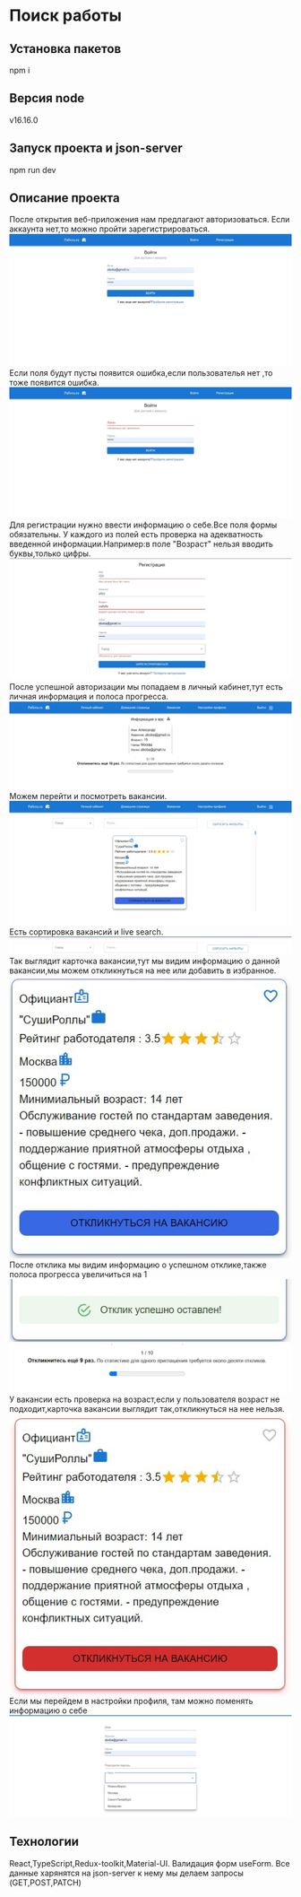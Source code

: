 # Поиск работы
## Установка пакетов
npm i 
## Версия node
v16.16.0
## Запуск проекта и json-server
npm run dev
## Описание проекта 
После открытия веб-приложения нам предлагают авторизоваться.
Если аккаунта нет,то можно пройти зарегистрироваться.
![Image alt](https://github.com/saha23412/imgproj/raw/main/hh1.jpg)
Если поля будут пусты появится ошибка,если пользователья нет ,то тоже появится ошибка.
![Image alt](https://github.com/saha23412/imgproj/raw/main/hh2.jpg)
Для регистрации нужно ввести информацию о себе.Все поля формы обязательны.
У каждого из полей есть проверка на адекватность введенной информации.Например:в поле "Возраст" нельзя вводить буквы,только цифры.
![Image alt](https://github.com/saha23412/imgproj/raw/main/hh3.jpg)
После успешной авторизации мы попадаем в личный кабинет,тут есть личная информация и полоса прогресса.
![Image alt](https://github.com/saha23412/imgproj/raw/main/hh4.jpg)
Можем перейти и посмотреть вакансии.
![Image alt](https://github.com/saha23412/imgproj/raw/main/hh5.jpg)
Есть сортировка вакансий и live search.
![Image alt](https://github.com/saha23412/imgproj/raw/main/hh8.jpg)
Так выглядит карточка вакансии,тут мы видим информацию о данной вакансии,мы можем откликнуться на нее или добавить в избранное.  
![Image alt](https://github.com/saha23412/imgproj/raw/main/hh6.jpg)  
После отклика мы видим информацию о успешном отклике,также полоса прогресса увеличиться на 1   
![Image alt](https://github.com/saha23412/imgproj/raw/main/hh7.jpg) 
![Image alt](https://github.com/saha23412/imgproj/raw/main/hh10.jpg)
У вакансии есть проверка на возраст,если у пользователя возраст не подходит,карточка вакансии выглядит так,откликнуться на нее нельзя.  
![Image alt](https://github.com/saha23412/imgproj/raw/main/hh11.jpg)  
  Если мы перейдем в настройки профиля, там можно поменять информацию о себе
![Image alt](https://github.com/saha23412/imgproj/raw/main/hh9.jpg) 
## Технологии
React,TypeScript,Redux-toolkit,Material-UI.
Валидация форм useForm.
Все данные харянятся на json-server к нему мы делаем запросы (GET,POST,PATCH)
